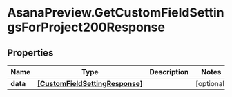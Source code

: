 # AsanaPreview.GetCustomFieldSettingsForProject200Response

## Properties

Name | Type | Description | Notes
------------ | ------------- | ------------- | -------------
**data** | [**[CustomFieldSettingResponse]**](CustomFieldSettingResponse.md) |  | [optional] 


